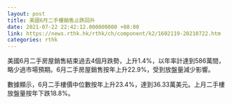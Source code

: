 ```yaml
---
layout: post
title: 美國6月二手樓銷售止跌回升
date: 2021-07-22 22:42:12.000000000 +08:00
link: https://news.rthk.hk/rthk/ch/component/k2/1602119-20210722.htm
categories: rthk
---
```


美國6月二手房屋銷售結束過去4個月跌勢，上升1.4%，以年率計達到586萬間，略少過市場預期。6月二手房屋銷售按年上升22.9%，受到放盤量減少影響。

數據顯示，6月二手樓價中位數按年上升23.4%，達到36.33萬美元。上月二手樓放盤量按年下跌18.8%。
